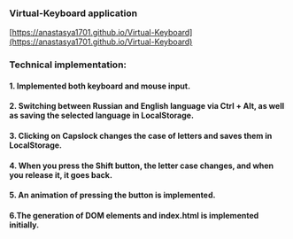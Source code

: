 ### Virtual-Keyboard application

[https://anastasya1701.github.io/Virtual-Keyboard](https://anastasya1701.github.io/Virtual-Keyboard)

### Technical implementation:

#### 1. Implemented both keyboard and mouse input.

#### 2. Switching between Russian and English language via Ctrl + Alt, as well as saving the selected language in LocalStorage.

#### 3. Clicking on Capslock changes the case of letters and saves them in LocalStorage.

#### 4. When you press the Shift button, the letter case changes, and when you release it, it goes back.

#### 5. An animation of pressing the button is implemented.

#### 6.The generation of DOM elements and index.html is implemented initially.
